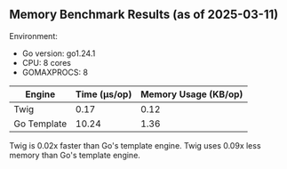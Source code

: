 
## Memory Benchmark Results (as of 2025-03-11)

Environment:
- Go version: go1.24.1
- CPU: 8 cores
- GOMAXPROCS: 8

| Engine      | Time (µs/op) | Memory Usage (KB/op) |
|-------------|--------------|----------------------|
| Twig        | 0.17         | 0.12                 |
| Go Template | 10.24         | 1.36                 |

Twig is 0.02x faster than Go's template engine.
Twig uses 0.09x less memory than Go's template engine.
